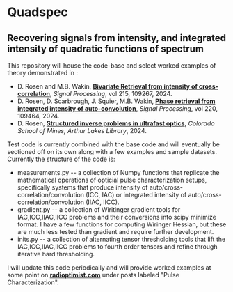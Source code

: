 # Quadspec
## Recovering signals from intensity, and integrated intensity of quadratic functions of spectrum
This repository will house the code-base and select worked examples of 
theory demonstrated in :
- D. Rosen and M.B. Wakin, [**Bivariate Retrieval from intensity of cross-correlation**](https://www.sciencedirect.com/science/article/pii/S0165168423003419), *Signal Processing*, vol 215, 109267, 2024.
- D. Rosen, D. Scarbrough, J. Squier, M.B. Wakin, [**Phase retrieval from integrated intensity of auto-convolution**](https://www.sciencedirect.com/science/article/pii/S0165168424000835), *Signal Processing*, vol 220, 109464, 2024.
- D. Rosen, [**Structured inverse problems in ultrafast optics**](https://mines.primo.exlibrisgroup.com/permalink/01COLSCHL_INST/1jb8klt/alma998214358002341), *Colorado School of Mines, Arthur Lakes Library*, 2024.

Test code is currently combined with the base code and will eventually be sectioned off on its own along with a few examples and sample datasets.
Currently the structure of the code is:
- measurements.py -- a collection of Numpy functions that replicate the mathematical operations of opticial pulse characterization setups, specifically systems that produce intensity of auto/cross-correlation/convolution (ICC, IAC) or integrated intensity of auto/cross-correlation/convolution (IIAC, IICC).
- gradient.py -- a collection of Wiritinger gradient tools for IAC,ICC,IIAC,IICC problems and their conversions into scipy minimize format. I have a few functions for computing Wiringer Hessian, but these are much less tested than gradient and require further development.
- inits.py -- a collection of alternating tensor thresholding tools that lift the IAC,ICC,IIAC,IICC problems to fourth order tensors and refine through iterative hard thresholding.

I will update this code periodically and will provide worked examples at some point on [**radioptimist.com**](https://radioptimist.com) under posts labeled "Pulse Characterization".

